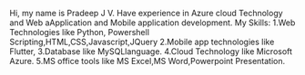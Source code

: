 
Hi, my name is Pradeep J V. 
Have experience in Azure cloud Technology and Web aApplication and Mobile application development. 
My Skills: 1.Web Technologies like Python, Powershell Scripting,HTML,CSS,Javascript,JQuery
           2.Mobile app technologies like Flutter,
           3.Database like MySQLlanguage.
           4.Cloud Technology like Microsoft Azure.
           5.MS office tools like MS Excel,MS Word,Powerpoint Presentation.
 

